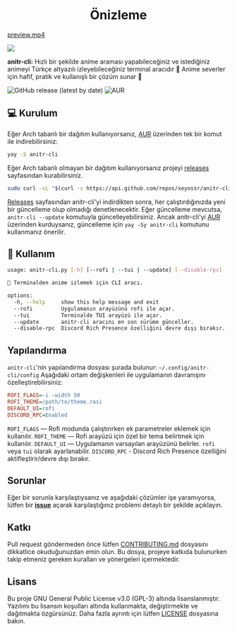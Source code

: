 <div align="center">
  <h1>Önizleme</h1>
</div>

[preview.mp4](https://github.com/user-attachments/assets/a2999190-a38c-453d-a50b-7e952aa68a37)

<p>
  <img src="assets/discord_rpc_preview.png"/>
</p>

**anitr-cli:** Hızlı bir şekilde anime araması yapabileceğiniz ve istediğiniz animeyi Türkçe altyazılı izleyebileceğiniz terminal aracıdır 💫 Anime severler için hafif, pratik ve kullanışlı bir çözüm sunar 🚀

![GitHub release (latest by date)](https://img.shields.io/github/v/release/xeyossr/anitr-cli?style=for-the-badge)
![AUR](https://img.shields.io/aur/version/anitr-cli?style=for-the-badge)

## 💻 Kurulum

Eğer Arch tabanlı bir dağıtım kullanıyorsanız, [AUR](https://aur.archlinux.org/packages/anitr-cli) üzerinden tek bir komut ile indirebilirsiniz:

```bash
yay -S anitr-cli
```

Eğer Arch tabanlı olmayan bir dağıtım kullanıyorsanız projeyi [releases](https://github.com/xeyossr/anitr-cli/releases) sayfasından kurabilirsiniz.

```bash
sudo curl -sL "$(curl -s https://api.github.com/repos/xeyossr/anitr-cli/releases/latest | grep browser_download_url | grep 'anitr-cli' | cut -d '"' -f 4)" -o /usr/bin/anitr-cli && sudo chmod +x /usr/bin/anitr-cli
```

[Releases](https://github.com/xeyossr/anitr-cli/releases) sayfasından anitr-cli'yi indirdikten sonra, her çalıştırdığınızda yeni bir güncelleme olup olmadığı denetlenecektir. Eğer güncelleme mevcutsa, `anitr-cli --update` komutuyla güncelleyebilirsiniz. Ancak anitr-cli'yi [AUR](https://aur.archlinux.org/packages/anitr-cli) üzerinden kurduysanız, güncelleme için `yay -Sy anitr-cli` komutunu kullanmanız önerilir.

## 👾 Kullanım

```bash
usage: anitr-cli.py [-h] [--rofi | --tui | --update] [--disable-rpc]

💫 Terminalden anime izlemek için CLI aracı.

options:
  -h, --help     show this help message and exit
  --rofi         Uygulamanın arayüzünü rofi ile açar.
  --tui          Terminalde TUI arayüzü ile açar.
  --update       anitr-cli aracını en son sürüme günceller.
  --disable-rpc  Discord Rich Presence özelliğini devre dışı bırakır.
```

## Yapılandırma

`anitr-cli`'nin yapılandırma dosyası şurada bulunur: `~/.config/anitr-cli/config`
Aşağıdaki ortam değişkenleri ile uygulamanın davranışını özelleştirebilirsiniz:

```ini
ROFI_FLAGS=-i -width 50
ROFI_THEME=/path/to/theme.rasi
DEFAULT_UI=rofi
DISCORD_RPC=Enabled
```

`ROFI_FLAGS` — Rofi modunda çalıştırırken ek parametreler eklemek için kullanılır.
`ROFI_THEME` — Rofi arayüzü için özel bir tema belirtmek için kullanılır.
`DEFAULT_UI` — Uygulamanın varsayılan arayüzünü belirler. `rofi` veya `tui` olarak ayarlanabilir.
`DISCORD_RPC` - Discord Rich Presence özelliğini aktifleştirir/devre dışı bırakır.

## Sorunlar

Eğer bir sorunla karşılaştıysanız ve aşağıdaki çözümler işe yaramıyorsa, lütfen bir [**issue**](https://github.com/xeyossr/anitr-cli/issue) açarak karşılaştığınız problemi detaylı bir şekilde açıklayın.

## Katkı

Pull request göndermeden önce lütfen [CONTRIBUTING.md](CONTRIBUTING.md) dosyasını dikkatlice okuduğunuzdan emin olun. Bu dosya, projeye katkıda bulunurken takip etmeniz gereken kuralları ve yönergeleri içermektedir.

## Lisans

Bu proje GNU General Public License v3.0 (GPL-3) altında lisanslanmıştır. Yazılımı bu lisansın koşulları altında kullanmakta, değiştirmekte ve dağıtmakta özgürsünüz. Daha fazla ayrıntı için lütfen [LICENSE](LICENSE) dosyasına bakın.
